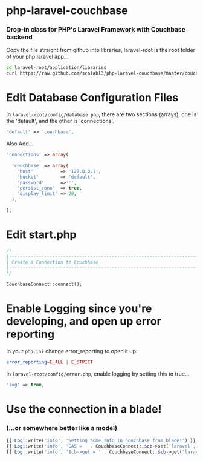 # php-laravel-couchbase 


### Drop-in class for PHP's Laravel Framework with Couchbase backend

Copy the file straight from github into libraries, laravel-root is the root folder of your php laravel app...

```bash
cd laravel-root/application/libraries
curl https://raw.github.com/scalabl3/php-laravel-couchbase/master/couchbaseconnect.php > couchbaseconnect.php
```


# Edit Database Configuration Files


In `laravel-root/config/database.php`, there are two sections (arrays), one is the 'default', and the other is 'connections'.

```php
'default' => 'couchbase',
```

Also Add...

```php
'connections' => array(

  'couchbase' => array(
    'host'          => '127.0.0.1',
    'bucket'        => 'default',
    'password'      => '',
    'persist_conn'  => true,
    'display_limit' => 20,  
  ),

),
```


# Edit start.php

```php
/*
|--------------------------------------------------------------------------
| Create a Connection to Couchbase
|--------------------------------------------------------------------------
*/

CouchbaseConnect::connect();
```

# Enable Logging since you're developing, and open up error reporting

In your `php.ini` change error_reporting to open it up:

```php
error_reporting=E_ALL | E_STRICT
```


In `laravel-root/config/error.php`, enable logging by setting this to true...

```php
'log' => true,
```

# Use the connection in a blade!

### (...or somewhere better like a model)

```php
{{ Log::write('info', 'Setting Some Info in Couchbase from blade!') }}
{{ Log::write('info', 'CAS = ' . CouchbaseConnect::$cb->set('laravel', 'Couchbase is working in laravel')) }}
{{ Log::write('info', '$cb->get = ' . CouchbaseConnect::$cb->get('laravel')) }}
```